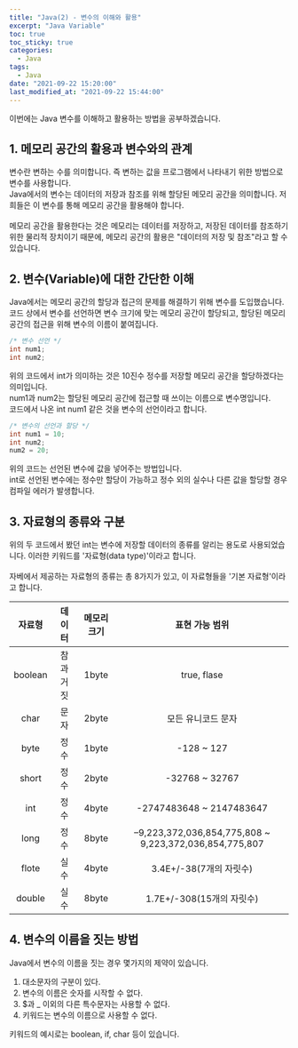 ```yaml
---
title: "Java(2) - 변수의 이해와 활용"
excerpt: "Java Variable"
toc: true
toc_sticky: true
categories:
  - Java
tags:
  - Java
date: "2021-09-22 15:20:00"
last_modified_at: "2021-09-22 15:44:00"
---
```


이번에는 Java 변수를 이해하고 활용하는 방법을 공부하겠습니다.

## 1. 메모리 공간의 활용과 변수와의 관계

변수란 변하는 수를 의미합니다. 즉 변하는 값을 프로그램에서 나타내기 위한 방법으로 변수를 사용합니다.<br/>
Java에서의 변수는 데이터의 저장과 참조를 위해 할당된 메모리 공간을 의미합니다. 저희들은 이 변수를 통해 메모리 공간을
활용해야 합니다.<br/><br/>
메모리 공간을 활용한다는 것은 메모리는 데이터를 저장하고, 저장된 데이터를 참조하기 위한 물리적 장치이기 때문에,
메모리 공간의 활용은 "데이터의 저장 및 참조"라고 할 수 있습니다.<br/>

## 2. 변수(Variable)에 대한 간단한 이해

Java에서는 메모리 공간의 할당과 접근의 문제를 해결하기 위해 변수를 도입했습니다.<br/>
코드 상에서 변수를 선언하면 변수 크기에 맞는 메모리 공간이 할당되고, 할당된 메모리 공간의 접근을 위해
변수의 이름이 붙여집니다.

```java
/* 변수 선언 */
int num1;
int num2;
```

위의 코드에서 int가 의미하는 것은 10진수 정수를 저장할 메모리 공간을 할당하겠다는 의미입니다.<br/>
num1과 num2는 할당된 메모리 공간에 접근할 때 쓰이는 이름으로 변수명입니다.<br/>
코드에서 나온 int num1 같은 것을 변수의 선언이라고 합니다.

```java
/* 변수의 선언과 할당 */
int num1 = 10;
int num2;
num2 = 20;
```

위의 코드는 선언된 변수에 값을 넣어주는 방법입니다.<br/>
int로 선언된 변수에는 정수만 할당이 가능하고 정수 외의 실수나 다른 값을 할당할 경우
컴파일 에러가 발생합니다.

## 3. 자료형의 종류와 구분

위의 두 코드에서 봤던 int는 변수에 저장할 데이터의 종류를 알리는 용도로 사용되었습니다.
이러한 키워드를 '자료형(data type)'이라고 합니다. <br/><br/>
자베에서 제공하는 자료형의 종류는 총 8가지가 있고, 이 자료형들을 '기본 자료형'이라고 합니다.

| 자료형  |  데이터   | 메모리 크기 |                     표현 가능 범위                     |
| :-----: | :-------: | :---------: | :----------------------------------------------------: |
| boolean | 참과 거짓 |    1byte    |                      true, flase                       |
|  char   |   문자    |    2byte    |                   모든 유니코드 문자                   |
|  byte   |   정수    |    1byte    |                       -128 ~ 127                       |
|  short  |   정수    |    2byte    |                     -32768 ~ 32767                     |
|   int   |   정수    |    4byte    |                -2747483648 ~ 2147483647                |
|  long   |   정수    |    8byte    | –9,223,372,036,854,775,808 ~ 9,223,372,036,854,775,807 |
|  flote  |   실수    |    4byte    |                3.4E+/-38(7개의 자릿수)                 |
| double  |   실수    |    8byte    |               1.7E+/-308(15개의 자릿수)                |

## 4. 변수의 이름을 짓는 방법

Java에서 변수의 이름을 짓는 경우 몇가지의 제약이 있습니다.

1. 대소문자의 구분이 있다.
2. 변수의 이름은 숫자를 시작할 수 없다.
3. $과 \_ 이외의 다른 특수문자는 사용할 수 없다.
4. 키워드는 변수의 이름으로 사용할 수 없다.

키워드의 예시로는 boolean, if, char 등이 있습니다.
